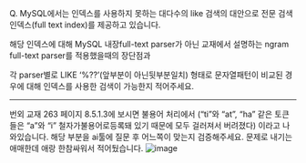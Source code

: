 Q. MySQL에서는 인덱스를 사용하지 못하는 대다수의 like 검색의 대안으로 전문 검색 인덱스(full text index)를 제공하고 있습니다. 

해당 인덱스에 대해 MySQL 내장full-text parser가 아닌 교재에서 설명하는 ngram full-text parser를 적용했을때의 장단점과 

각 parser별로 LIKE ‘%??’(앞부분이 아닌뒷부분일치) 형태로 문자열패턴이 비교된 경우에 대해 인덱스를 사용한 검색이 가능한지 적어주세요.

---
번외
교재 263 페이지 8.5.1.3에 보시면 불용어 처리에서
  (“ti”와 “at”, “ha” 같은 토큰들은 “a”와 “i” 철자가불용어로등록돼 있기 때문에 모두 걸러져서 버려졌다)
이라고 나와있습니다.
해당 부분을 ai툴에 질문 후 어느쪽이 맞는지 검증해주세요.
문제로 내기는 애매한데 애랑 한참싸워서 적어뒀습니다.
![image](https://github.com/user-attachments/assets/1928c4e2-1cf1-48e2-9f29-eee8a8937eb5)
